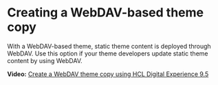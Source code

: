 # Creating a WebDAV-based theme copy

With a WebDAV-based theme, static theme content is deployed through WebDAV. Use this option if your theme developers update static theme content by using WebDAV.

**Video:** [Create a WebDAV theme copy using HCL Digital Experience 9.5](https://www.youtube.com/watch?v=Ql64T1EPvZI&list=PL2tETTrnR4wui1rTIF7coAIRa0WsbS5Mv)

